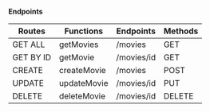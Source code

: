 **Endpoints**

| Routes    | Functions   | Endpoints  | Methods |
| --------- | ----------- | ---------- | ------- |
| GET ALL   | getMovies   | /movies    | GET     |
| GET BY ID | getMovie    | /movies/id | GET     |
| CREATE    | createMovie | /movies    | POST    |
| UPDATE    | updateMovie | /movies/id | PUT     |
| DELETE    | deleteMovie | /movies/id | DELETE  |
